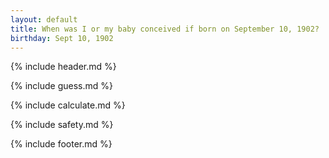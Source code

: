 ```yaml
---
layout: default
title: When was I or my baby conceived if born on September 10, 1902?
birthday: Sept 10, 1902
---
```


{% include header.md %}

{% include guess.md %}

{% include calculate.md %}

{% include safety.md %}

{% include footer.md %}




